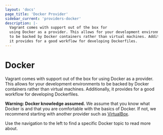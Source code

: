 ```yaml
---
layout: 'docs'
page_title: 'Docker Provider'
sidebar_current: 'providers-docker'
description: |-
  Vagrant comes with support out of the box for
  using Docker as a provider. This allows for your development environments
  to be backed by Docker containers rather than virtual machines. Additionally,
  it provides for a good workflow for developing Dockerfiles.
---
```


# Docker

Vagrant comes with support out of the box for
using Docker as a provider. This allows for your development environments
to be backed by Docker containers rather than virtual machines. Additionally,
it provides for a good workflow for developing Dockerfiles.

<div class="alert alert-warning">
  <strong>Warning: Docker knowledge assumed.</strong> We assume that
  you know what Docker is and that you are comfortable with the basics
  of Docker. If not, we recommend starting with another provider such
  as <a href="/docs/virtualbox/">VirtualBox</a>.
</div>

Use the navigation to the left to find a specific Docker topic
to read more about.
